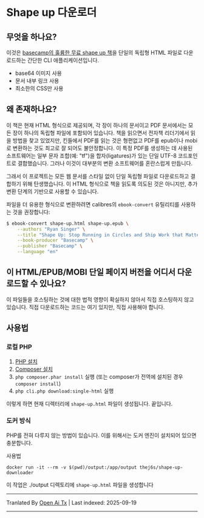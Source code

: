 # Shape up 다운로더

## 무엇을 하나요?
이것은 [basecamp의 훌륭한 무료 shape up 책](https://basecamp.com/shapeup)을
단일의 독립형 HTML 파일로 다운로드하는 간단한 CLI 애플리케이션입니다.
* base64 이미지 사용
* 문서 내부 링크 사용
* 최소한의 CSS만 사용

## 왜 존재하나요?
이 책은 현재 HTML 형식으로 제공되며, 각 장이 하나의 문서이고 PDF 문서에서는 모든
장이 하나의 독립형 파일에 포함되어 있습니다. 책을 읽으면서 전자책 리더기에서 읽을 방법을
찾고 있었지만, 킨들에서 PDF를 읽는 것은 형편없고 PDF를 epub이나 mobi로 변환하는 것도
최고로 잘 되어도 불안정합니다. 이 특정 PDF를 생성하는 데 사용된 소프트웨어는 일부 문자 조합(예: "tf")을
합자(ligatures)가 있는 단일 UTF-8 코드포인트로 결합했습니다. 그러나 이것이 대부분의 변환 소프트웨어를
혼란스럽게 만듭니다.

그래서 이 프로젝트는 모든 웹 문서를 스타일 없이 단일 독립형 파일로 다운로드하고 결합하기 위해
탄생했습니다. 이 HTML 형식으로 책을 읽도록 의도된 것은 아니지만, 추가 변환 단계의
기반으로 사용할 수 있습니다.

파일을 더 유용한 형식으로 변환하려면 calibres의 `ebook-convert` 유틸리티를 사용하는 것을 권장합니다:
```bash
$ ebook-convert shape-up.html shape-up.epub \
    --authors "Ryan Singer" \
    --title "Shape Up: Stop Running in Circles and Ship Work that Matters" \
    --book-producer "Basecamp" \
    --publisher "Basecamp" \
    --language "en"
```
## 이 HTML/EPUB/MOBI 단일 페이지 버전을 어디서 다운로드할 수 있나요?
이 파일들을 호스팅하는 것에 대한 법적 영향이 확실하지 않아서 직접 호스팅하지 않고 있습니다.
직접 다운로드하는 코드는 여기 있지만, 직접 사용해야 합니다.

## 사용법
### 로컬 PHP

1. [PHP 설치](https://www.php.net/manual/en/install.php)
2. [Composer 설치](https://getcomposer.org/download/)
3. `php composer.phar install` 실행 (또는 composer가 전역에 설치된 경우 `composer install`)
4. `php cli.php download:single-html` 실행

이렇게 하면 현재 디렉터리에 `shape-up.html` 파일이 생성됩니다.
끝입니다.

### 도커 방식

PHP를 전혀 다루지 않는 방법이 있습니다. 이를 위해서는 도커 엔진이 설치되어 있으면 충분합니다.

사용법

```
docker run -it --rm -v $(pwd)/output:/app/output thej6s/shape-up-downloader

```
이 작업은 ./output 디렉토리에 `shape-up.html` 파일을 생성합니다  


---

Tranlated By [Open Ai Tx](https://github.com/OpenAiTx/OpenAiTx) | Last indexed: 2025-09-19

---